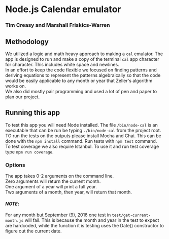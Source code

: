 # Node.js Calendar emulator
### Tim Creasy and Marshall Friskics-Warren


## Methodology
We utilized a logic and math heavy approach to making a `cal` emulator. The app
is designed to run and make a copy of the terminal `cal` app character for character.
This includes white space and newlines.  
In an effort to keep the code flexible we focused on finding patterns and deriving
equations to represent the patterns algebraically so that the code would be easily applicable
to any month or year that Zeller's algorithm works on.  
We also did mostly pair programming and used a lot of pen and paper to plan our project.

## Running this app
To test this app you will need Node installed. The file `/bin/node-cal` is an executable
that can be run be typing `./bin/node-cal` from the project root.  
TO run the tests on the outputs please install Mocha and Chai. This can be done with the
`npm install` command. Run tests with `npm test` command.  
To test coverage we also require Istanbul. To use it and run test coverage type
`npm run coverage`.
### Options
The app takes 0-2 arguments on the command line.   
Zero arguments will return the current month.  
One argument of a year will print a full year.  
Two arguments of a month, then year, will return that month.

#### *NOTE*:
For any month but September (9), 2016 one test in `test/get-current-month.js` will fail.
This is because the month and year in the test to expect are hardcoded, while the function
it is testing uses the Date() constructor to figure out the current date.
